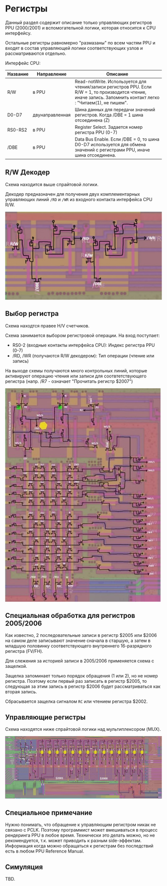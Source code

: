 # Регистры

Данный раздел содержит описание только управляющих регистров PPU ($2000/$2001) и вспомогательной логики, которая относится к CPU интерфейсу.

Остальные регистры равномерно "размазаны" по всем частям PPU и входят в состав управляющей логики соответствующих узлов и рассматриваются отдельно.

Интерфейс CPU:

|Название|Направление|Описание|
|---|---|---|
|R/W	|в PPU	|Read-notWrite. Используется для чтения/записи регистров PPU. Если R/W = 1, то производится чтение, иначе запись. Запомнить контакт легко : "Читаем(1), не пишем".|
|D0-D7	|двунаправленная	|Шина данных для передачи значений регистров. Когда /DBE = 1 шина отсоединена (Z)|
|RS0-RS2	|в PPU	|Register Select. Задается номер регистра PPU (0-7)|
|/DBE	|в PPU	|Data Bus Enable. Если /DBE = 0, то шина D0-D7 используется для обмена значений с регистрами PPU, иначе шина отсоединена.|

## R/W Декодер

Схема находится выше спрайтовой логики.

Декодер предназначен для получения двух комплементарных управляющих линий `/RD` и `/WR` из входного контакта интерфейса CPU R/W.

![ppu_rw_decoder](/BreakingNESWiki/imgstore/ppu_rw_decoder.jpg)

## Выбор регистра

Схема находтся правее H/V счетчиков.

Схема занимается выбором регистровой операции. На вход поступает:
- RS0-2 (входные контакты интерфейса CPU): Индекс регистра PPU (0-7)
- /RD, /WR (получаются R/W декодером): Тип операции (чтение или запись)

На выходе схемы получаются много контрольных линий, которые активируют операцию чтения или записи для соотвтетствующего регистра (напр. /R7 - означает "Прочитать регистр $2007")

![ppu_reg_select](/BreakingNESWiki/imgstore/ppu_reg_select.jpg)

## Специальная обработка для регистров $2005/$2006

Как известно, 2 последовательные записи в регистр $2005 или $2006 на самом деле записывают значение сначала в старшую, а затем в младшую половинку соответствующего внутреннего 16-разрядного регистра (FV/FH).

Для слежения за историей записи в $2005/$2006 применяется схема с защелкой.

Защелка запоминает только порядок обращения (1 или 2), но не номер регистра. Поэтому если первый раз записать в регистр $2005, то следующая за этим запись в регистр $2006 будет рассматриваться как вторая запись.

Сбрасывается защелка сигналом `RC` или чтением регистра $2002.

## Управляющие регистры

Схема находятся ниже спрайтовой логики над мультиплексором (MUX).

<img src="/BreakingNESWiki/imgstore/ppu_control_regs.jpg" width="1000px">

## Специальное примечание

Нужно понимать, что обращение к управляющим регистром никак не связано с PCLK. Поэтому программист может вмешиваться в процесс рендеринга PPU в любое время.
Технически это делать можно, но не рекомендуется, т.к. может приводить к разным side-эффектам. Информация когда можно обращаться к регистрам без последствий есть в любом PPU Reference Manual.

## Симуляция

TBD.
